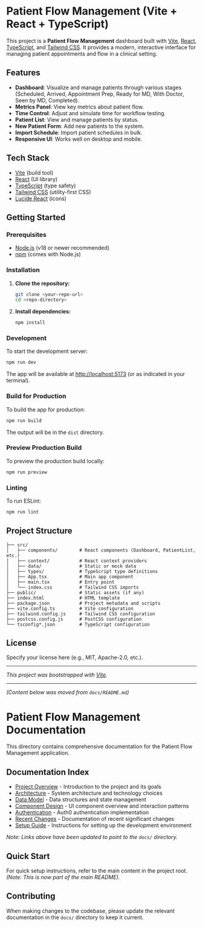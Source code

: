 # Patient Flow Management (Vite + React + TypeScript)

This project is a **Patient Flow Management** dashboard built with [Vite](https://vitejs.dev/), [React](https://react.dev/), [TypeScript](https://www.typescriptlang.org/), and [Tailwind CSS](https://tailwindcss.com/). It provides a modern, interactive interface for managing patient appointments and flow in a clinical setting.

## Features
- **Dashboard**: Visualize and manage patients through various stages (Scheduled, Arrived, Appointment Prep, Ready for MD, With Doctor, Seen by MD, Completed).
- **Metrics Panel**: View key metrics about patient flow.
- **Time Control**: Adjust and simulate time for workflow testing.
- **Patient List**: View and manage patients by status.
- **New Patient Form**: Add new patients to the system.
- **Import Schedule**: Import patient schedules in bulk.
- **Responsive UI**: Works well on desktop and mobile.

## Tech Stack
- [Vite](https://vitejs.dev/) (build tool)
- [React](https://react.dev/) (UI library)
- [TypeScript](https://www.typescriptlang.org/) (type safety)
- [Tailwind CSS](https://tailwindcss.com/) (utility-first CSS)
- [Lucide React](https://lucide.dev/) (icons)

## Getting Started

### Prerequisites
- [Node.js](https://nodejs.org/) (v18 or newer recommended)
- [npm](https://www.npmjs.com/) (comes with Node.js)

### Installation
1. **Clone the repository:**
   ```bash
   git clone <your-repo-url>
   cd <repo-directory>
   ```
2. **Install dependencies:**
   ```bash
   npm install
   ```

### Development
To start the development server:
```bash
npm run dev
```
The app will be available at [http://localhost:5173](http://localhost:5173) (or as indicated in your terminal).

### Build for Production
To build the app for production:
```bash
npm run build
```
The output will be in the `dist` directory.

### Preview Production Build
To preview the production build locally:
```bash
npm run preview
```

### Linting
To run ESLint:
```bash
npm run lint
```

## Project Structure
```
├── src/
│   ├── components/        # React components (Dashboard, PatientList, etc.)
│   ├── context/           # React context providers
│   ├── data/              # Static or mock data
│   ├── types/             # TypeScript type definitions
│   ├── App.tsx            # Main app component
│   ├── main.tsx           # Entry point
│   └── index.css          # Tailwind CSS imports
├── public/                # Static assets (if any)
├── index.html             # HTML template
├── package.json           # Project metadata and scripts
├── vite.config.ts         # Vite configuration
├── tailwind.config.js     # Tailwind CSS configuration
├── postcss.config.js      # PostCSS configuration
└── tsconfig*.json         # TypeScript configuration
```

## License
Specify your license here (e.g., MIT, Apache-2.0, etc.).

---

*This project was bootstrapped with [Vite](https://vitejs.dev/).*

---

*(Content below was moved from `docs/README.md`)*

# Patient Flow Management Documentation

This directory contains comprehensive documentation for the Patient Flow Management application.

## Documentation Index

- [Project Overview](docs/overview.md) - Introduction to the project and its goals
- [Architecture](docs/architecture.md) - System architecture and technology choices
- [Data Model](docs/data-model.md) - Data structures and state management
- [Component Design](docs/component-design.md) - UI component overview and interaction patterns
- [Authentication](docs/auth.md) - Auth0 authentication implementation
- [Recent Changes](docs/recent-changes.md) - Documentation of recent significant changes
- [Setup Guide](docs/setup-guide.md) - Instructions for setting up the development environment

*Note: Links above have been updated to point to the `docs/` directory.*

## Quick Start

For quick setup instructions, refer to the main content in the project root. *(Note: This is now part of the main README).*

## Contributing

When making changes to the codebase, please update the relevant documentation in the `docs/` directory to keep it current. 